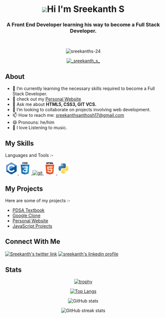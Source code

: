 <h1 align="center"> <img src="https://raw.githubusercontent.com/MartinHeinz/MartinHeinz/master/wave.gif" width="30px">Hi I'm Sreekanth S</h1>


<h3 align="center">A Front End Developer learning his way to become a Full Stack Developer.</h3>

<br>


<p align="center"> <img src="https://komarev.com/ghpvc/?username=sreekanths-24&label=Profile%20views&color=0e75b6&style=flat" alt="sreekanths-24" /> </p>



<p align="center"> <a href="https://twitter.com/_sreekanth_s_" target="blank"><img src="https://img.shields.io/twitter/follow/_sreekanth_s_?logo=twitter&style=for-the-badge" alt="_sreekanth_s_" /></a> </p>


## About
- 🌱 I’m currently learning the necessary skills required to become a Full Stack Developer.
- 🔗 check out my <a href="https://sreekanthsanthosh.netlify.app/" target="_blank" rel="noreferrer">Personal Website</a>
- 💬 Ask me about **HTML5, CSS3, GIT VCS.**
- 👯 I’m looking to collaborate on projects involving web development. 
- 📫 How to reach me: sreekanthsanthosh17@gmail.com 
- 😄 Pronouns: he/him 
- 🎵 I love Listening to music.


## My Skills

Languages and Tools :-
<p align="left"> <a href="https://www.cprogramming.com/" target="_blank" rel="noreferrer"> <img src="https://raw.githubusercontent.com/devicons/devicon/master/icons/c/c-original.svg" alt="c" width="40" height="40"/> </a> <a href="https://www.w3schools.com/css/" target="_blank" rel="noreferrer"> <img src="https://raw.githubusercontent.com/devicons/devicon/master/icons/css3/css3-original-wordmark.svg" alt="css3" width="40" height="40"/> </a> <a href="https://git-scm.com/" target="_blank" rel="noreferrer"> <img src="https://www.vectorlogo.zone/logos/git-scm/git-scm-icon.svg" alt="git" width="40" height="40"/> </a> <a href="https://www.w3.org/html/" target="_blank" rel="noreferrer"> <img src="https://raw.githubusercontent.com/devicons/devicon/master/icons/html5/html5-original-wordmark.svg" alt="html5" width="40" height="40"/> </a><!-- <a href="https://developer.mozilla.org/en-US/docs/Web/JavaScript" target="_blank" rel="noreferrer"> <img src="https://raw.githubusercontent.com/devicons/devicon/master/icons/javascript/javascript-original.svg" alt="javascript" width="40" height="40"/> </a>--> <a href="https://www.python.org" target="_blank" rel="noreferrer"> <img src="https://raw.githubusercontent.com/devicons/devicon/master/icons/python/python-original.svg" alt="python" width="40" height="40"/> </a> </p>




## My Projects
Here are some of my projects :- <br>
- [PDSA Textbook](https://www.github.com/sreekanths-24/PDSA-Textbook)
- [Google Clone](https://www.github.com/sreekanths-24/google-clone)
- [Personal Website](https://www.github.com/sreekanths-24/personal-website)
- [JavaScript Projects](https://www.github.com/sreekanths-24/js-projects-beginners)

## Connect With Me
<p align="left">
<a href="https://twitter.com/_Sreekanth_S_/" target="blank"><img align="center" src="https://raw.githubusercontent.com/rahuldkjain/github-profile-readme-generator/master/src/images/icons/Social/twitter.svg" alt="Sreekanth's twitter link" height="30" width="40" /></a>
<a href="https://www.linkedin.com/in/sreekanth-s-663418232" target="blank"><img align="center" src="https://raw.githubusercontent.com/rahuldkjain/github-profile-readme-generator/master/src/images/icons/Social/linked-in-alt.svg" alt="sreekanth's linkedin profile" height="30" width="40" /></a>
</p>


## Stats
<div align="center">

[![trophy](https://github-profile-trophy.vercel.app/?username=sreekanths-24&theme=radical)](https://github.com/ryo-ma/github-profile-trophy)

[![Top Langs](https://github-readme-stats.vercel.app/api/top-langs/?username=sreekanths-24&layout=compact&theme=radical)](https://github.com/anuraghazra/github-readme-stats)


![GitHub stats](https://github-readme-stats.vercel.app/api?username=sreekanths-24&show_icons=true&theme=radical)  


![GitHub streak stats](https://github-readme-streak-stats.herokuapp.com/?user=sreekanths-24&theme=radical)  

</div>

